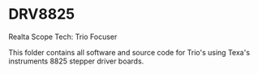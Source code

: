 # DRV8825
Realta Scope Tech: Trio Focuser

This folder contains all software and source code for Trio's using Texa's instruments 8825 stepper driver boards.
